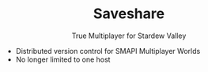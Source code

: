 # <center>Saveshare</center>

<center>True Multiplayer for Stardew Valley</center>

- Distributed version control for SMAPI Multiplayer Worlds 
- No longer limited to one host 


